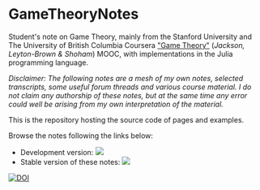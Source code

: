 # GameTheoryNotes

Student's note on Game Theory, mainly from the Stanford University and The University of British Columbia Coursera ["Game Theory"](https://www.coursera.org/learn/game-theory-1) (_Jackson, Leyton-Brown & Shoham_) MOOC, with implementations in the Julia programming language.

_Disclaimer: The following notes are a mesh of my own notes, selected transcripts, some useful forum threads and various course material. I do not claim any authorship of these notes, but at the same time any error could well be arising from my own interpretation of the material._

This is the repository hosting the source code of pages and examples.

Browse the notes following the links below:
- Development version: [![](https://img.shields.io/badge/docs-dev-blue.svg)](https://sylvaticus.github.io/GameTheoryNotes/dev)
- Stable version of these notes: [![](https://img.shields.io/badge/docs-stable-blue.svg)](https://sylvaticus.github.io/GameTheoryNotes/stable)

 [![DOI](https://zenodo.org/badge/616418711.svg)](https://zenodo.org/badge/latestdoi/616418711)
